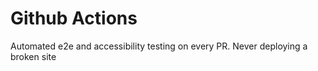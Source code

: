# Github Actions

Automated e2e and accessibility testing on every PR. Never deploying a broken site
